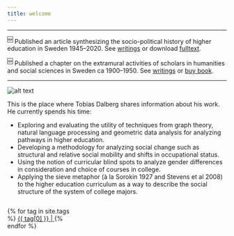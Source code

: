 ```yaml
---
title: welcome  
---
```


---

<sup>:new:</sup> Published an article synthesizing the socio-political history of higher education in Sweden 1945–2020. See [writings](https://tdalberg.github.io/writings/) or download [fulltext](https://doi.org/10.1080/21568235.2021.1945473).

<sup>:new:</sup> Published a chapter on the extramural activities of scholars in humanities and social sciences in Sweden ca 1900&ndash;1950. See [writings](https://tdalberg.github.io/writings/) or [buy book](https://www.dialogosforlag.se/bocker/samhallsfragor/humanvetenskapernas-verkningar.html).

---

![alt text](https://tdalberg.github.io/files/small_FotografJN6.jpg)

This is the place where Tobias Dalberg shares information about his work. He currently spends his time:

- Exploring and evaluating the utility of techniques from graph theory, natural language processing and geometric data analysis for analyzing pathways in higher education.
- Developing a methodology for analyzing social change such as structural and relative social mobility and shifts in occupational status.
- Using the notion of curricular blind spots to analyze gender differences in consideration and choice of courses in college.
- Applying the sieve metaphor (à la Sorokin 1927 and Stevens et al 2008) to the higher education curriculum as a way to describe the social structure of the system of college majors.


<div style="width: 100%; display: table;">
    <div style="display: table-row">
        <div style="width: 30%; display: table-cell;"> <p>
    {% for tag in site.tags %}
    <!-- Here's a hack to generate a "tag cloud" where the size of
    the word is directly proportional to the number of posts with
    that tag. Thank you Ryan Palo at https://github.com/rpalo -->
    <a href="/tags/{{ tag[0] }}/" 
    style="font-size: {{ tag[1] | size | times: 2 | plus: 10 }}px">
        {{ tag[0] }} | 
    </a>
    {% endfor %}
</p> </div>
        <div style="display: table-cell;"> <script async src="https://cse.google.com/cse.js?cx=018083339573084129855:aqzq48shiey"></script>
<div class="gcse-search"></div> </div>
    </div>
</div>
